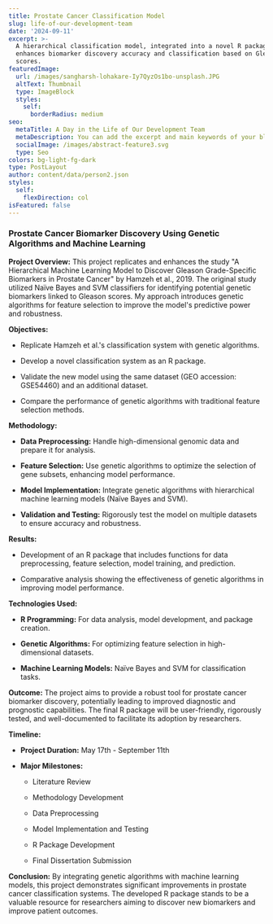 ```yaml
---
title: Prostate Cancer Classification Model
slug: life-of-our-development-team
date: '2024-09-11'
excerpt: >-
  A hierarchical classification model, integrated into a novel R package,
  enhances biomarker discovery accuracy and classification based on Gleason
  scores.
featuredImage:
  url: /images/sangharsh-lohakare-Iy7QyzOs1bo-unsplash.JPG
  altText: Thumbnail
  type: ImageBlock
  styles:
    self:
      borderRadius: medium
seo:
  metaTitle: A Day in the Life of Our Development Team
  metaDescription: You can add the excerpt and main keywords of your blog post here.
  socialImage: /images/abstract-feature3.svg
  type: Seo
colors: bg-light-fg-dark
type: PostLayout
author: content/data/person2.json
styles:
  self:
    flexDirection: col
isFeatured: false
---
```

### Prostate Cancer Biomarker Discovery Using Genetic Algorithms and Machine Learning

**Project Overview:** This project replicates and enhances the study "A Hierarchical Machine Learning Model to Discover Gleason Grade-Specific Biomarkers in Prostate Cancer" by Hamzeh et al., 2019. The original study utilized Naïve Bayes and SVM classifiers for identifying potential genetic biomarkers linked to Gleason scores. My approach introduces genetic algorithms for feature selection to improve the model's predictive power and robustness.

**Objectives:**

*   Replicate Hamzeh et al.'s classification system with genetic algorithms.

*   Develop a novel classification system as an R package.

*   Validate the new model using the same dataset (GEO accession: GSE54460) and an additional dataset.

*   Compare the performance of genetic algorithms with traditional feature selection methods.

**Methodology:**

*   **Data Preprocessing:** Handle high-dimensional genomic data and prepare it for analysis.

*   **Feature Selection:** Use genetic algorithms to optimize the selection of gene subsets, enhancing model performance.

*   **Model Implementation:** Integrate genetic algorithms with hierarchical machine learning models (Naïve Bayes and SVM).

*   **Validation and Testing:** Rigorously test the model on multiple datasets to ensure accuracy and robustness.

**Results:**

*   Development of an R package that includes functions for data preprocessing, feature selection, model training, and prediction.

*   Comparative analysis showing the effectiveness of genetic algorithms in improving model performance.

**Technologies Used:**

*   **R Programming:** For data analysis, model development, and package creation.

*   **Genetic Algorithms:** For optimizing feature selection in high-dimensional datasets.

*   **Machine Learning Models:** Naïve Bayes and SVM for classification tasks.

**Outcome:** The project aims to provide a robust tool for prostate cancer biomarker discovery, potentially leading to improved diagnostic and prognostic capabilities. The final R package will be user-friendly, rigorously tested, and well-documented to facilitate its adoption by researchers.

**Timeline:**

*   **Project Duration:** May 17th - September 11th

*   **Major Milestones:**

    *   Literature Review

    *   Methodology Development

    *   Data Preprocessing

    *   Model Implementation and Testing

    *   R Package Development

    *   Final Dissertation Submission

**Conclusion:** By integrating genetic algorithms with machine learning models, this project demonstrates significant improvements in prostate cancer classification systems. The developed R package stands to be a valuable resource for researchers aiming to discover new biomarkers and improve patient outcomes.
